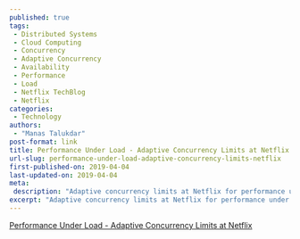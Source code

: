 ```yaml
---
published: true
tags:
 - Distributed Systems
 - Cloud Computing
 - Concurrency
 - Adaptive Concurrency
 - Availability
 - Performance
 - Load
 - Netflix TechBlog
 - Netflix
categories:
 - Technology
authors:
 - "Manas Talukdar"
post-format: link
title: Performance Under Load - Adaptive Concurrency Limits at Netflix
url-slug: performance-under-load-adaptive-concurrency-limits-netflix
first-published-on: 2019-04-04
last-updated-on: 2019-04-04
meta:
 description: "Adaptive concurrency limits at Netflix for performance under load."
excerpt: "Adaptive concurrency limits at Netflix for performance under load."
---
```


[Performance Under Load - Adaptive Concurrency Limits at Netflix](https://medium.com/@NetflixTechBlog/performance-under-load-3e6fa9a60581)
